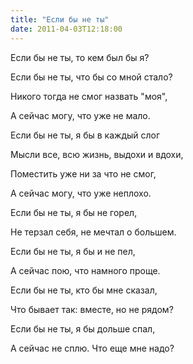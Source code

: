 ```yaml
---
title: "Если бы не ты"
date: 2011-04-03T12:18:00
---
```


Если бы не ты, то кем был бы я?

Если бы не ты, что бы со мной стало?

Никого тогда не смог назвать "моя",

А сейчас могу, что уже не мало.



Если бы не ты, я бы в каждый слог

Мысли все, всю жизнь, выдохи и вдохи,

Поместить уже ни за что не смог,

А сейчас могу, что уже неплохо.



Если бы не ты, я бы не горел,

Не терзал себя, не мечтал о большем.

Если бы не ты, я бы и не пел,

А сейчас пою, что намного проще.



Если бы не ты, кто бы мне сказал,

Что бывает так: вместе, но не рядом?

Если бы не ты, я бы дольше спал,

А сейчас не сплю. Что еще мне надо?

